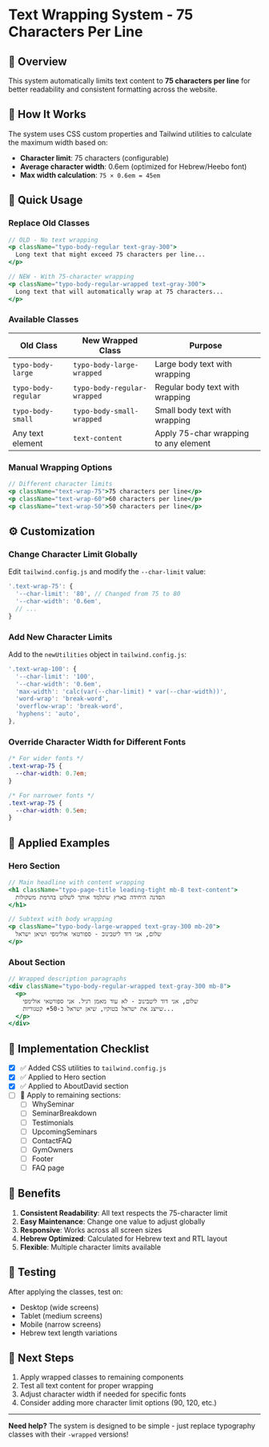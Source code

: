 # Text Wrapping System - 75 Characters Per Line

## 📖 Overview

This system automatically limits text content to **75 characters per line** for better readability and consistent formatting across the website.

## 🎯 How It Works

The system uses CSS custom properties and Tailwind utilities to calculate the maximum width based on:
- **Character limit**: 75 characters (configurable)
- **Average character width**: 0.6em (optimized for Hebrew/Heebo font)
- **Max width calculation**: `75 × 0.6em = 45em`

## 🚀 Quick Usage

### Replace Old Classes
```jsx
// OLD - No text wrapping
<p className="typo-body-regular text-gray-300">
  Long text that might exceed 75 characters per line...
</p>

// NEW - With 75-character wrapping
<p className="typo-body-regular-wrapped text-gray-300">
  Long text that will automatically wrap at 75 characters...
</p>
```

### Available Classes

| Old Class | New Wrapped Class | Purpose |
|-----------|-------------------|---------|
| `typo-body-large` | `typo-body-large-wrapped` | Large body text with wrapping |
| `typo-body-regular` | `typo-body-regular-wrapped` | Regular body text with wrapping |
| `typo-body-small` | `typo-body-small-wrapped` | Small body text with wrapping |
| Any text element | `text-content` | Apply 75-char wrapping to any element |

### Manual Wrapping Options

```jsx
// Different character limits
<p className="text-wrap-75">75 characters per line</p>
<p className="text-wrap-60">60 characters per line</p>
<p className="text-wrap-50">50 characters per line</p>
```

## ⚙️ Customization

### Change Character Limit Globally

Edit `tailwind.config.js` and modify the `--char-limit` value:

```js
'.text-wrap-75': {
  '--char-limit': '80', // Changed from 75 to 80
  '--char-width': '0.6em',
  // ...
}
```

### Add New Character Limits

Add to the `newUtilities` object in `tailwind.config.js`:

```js
'.text-wrap-100': {
  '--char-limit': '100',
  '--char-width': '0.6em',
  'max-width': 'calc(var(--char-limit) * var(--char-width))',
  'word-wrap': 'break-word',
  'overflow-wrap': 'break-word',
  'hyphens': 'auto',
},
```

### Override Character Width for Different Fonts

```css
/* For wider fonts */
.text-wrap-75 {
  --char-width: 0.7em;
}

/* For narrower fonts */
.text-wrap-75 {
  --char-width: 0.5em;
}
```

## 📝 Applied Examples

### Hero Section
```jsx
// Main headline with content wrapping
<h1 className="typo-page-title leading-tight mb-8 text-content">
  הסדנה היחידה בארץ שתלמד אותך לשלוט בהרמת משקולות
</h1>

// Subtext with body wrapping
<p className="typo-body-large-wrapped text-gray-300 mb-20">
  שלום, אני דוד ליטבינוב - ספורטאי אולימפי ושיאן ישראל
</p>
```

### About Section
```jsx
// Wrapped description paragraphs
<div className="typo-body-regular-wrapped text-gray-300 mb-8">
  <p>
    שלום, אני דוד ליטבינוב - לא עוד מאמן רגיל. אני ספורטאי אולימפי 
    שייצג את ישראל בטוקיו, שיאן ישראל ב-50+ קטגוריות...
  </p>
</div>
```

## 🔧 Implementation Checklist

- [x] ✅ Added CSS utilities to `tailwind.config.js`
- [x] ✅ Applied to Hero section
- [x] ✅ Applied to AboutDavid section
- [ ] 🔄 Apply to remaining sections:
  - [ ] WhySeminar
  - [ ] SeminarBreakdown
  - [ ] Testimonials
  - [ ] UpcomingSeminars
  - [ ] ContactFAQ
  - [ ] GymOwners
  - [ ] Footer
  - [ ] FAQ page

## 🎨 Benefits

1. **Consistent Readability**: All text respects the 75-character limit
2. **Easy Maintenance**: Change one value to adjust globally
3. **Responsive**: Works across all screen sizes
4. **Hebrew Optimized**: Calculated for Hebrew text and RTL layout
5. **Flexible**: Multiple character limits available

## 📱 Testing

After applying the classes, test on:
- Desktop (wide screens)
- Tablet (medium screens)  
- Mobile (narrow screens)
- Hebrew text length variations

## 🚀 Next Steps

1. Apply wrapped classes to remaining components
2. Test all text content for proper wrapping
3. Adjust character width if needed for specific fonts
4. Consider adding more character limit options (90, 120, etc.)

---

**Need help?** The system is designed to be simple - just replace typography classes with their `-wrapped` versions! 